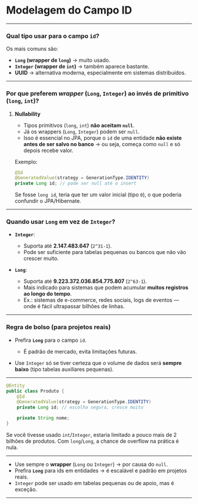 # Modelagem do Campo ID

---

### Qual tipo usar para o campo `id`?

Os mais comuns são:

* **`Long` (wrapper de `long`)** → muito usado.
* **`Integer` (wrapper de `int`)** → também aparece bastante.
* **UUID** → alternativa moderna, especialmente em sistemas distribuídos.

---

### Por que preferem *wrapper* (`Long`, `Integer`) ao invés de primitivo (`long`, `int`)?

1. **Nullability**

   * Tipos primitivos (`long`, `int`) **não aceitam `null`**.
   * Já os wrappers (`Long`, `Integer`) podem ser `null`.
   * Isso é essencial no JPA, porque o `id` de uma entidade **não existe antes de ser salvo no banco** → ou seja, começa como `null` e só depois recebe valor.

   Exemplo:

   ```java
   @Id
   @GeneratedValue(strategy = GenerationType.IDENTITY)
   private Long id; // pode ser null até o insert
   ```

   Se fosse `long id`, teria que ter um valor inicial (tipo `0`), o que poderia confundir o JPA/Hibernate.

---

### Quando usar `Long` em vez de `Integer`?

* **`Integer`**:

  * Suporta até **2.147.483.647** (`2^31-1`).
  * Pode ser suficiente para tabelas pequenas ou bancos que não vão crescer muito.

* **`Long`**:

  * Suporta até **9.223.372.036.854.775.807** (`2^63-1`).
  * Mais indicado para sistemas que podem acumular **muitos registros ao longo do tempo**.
  * Ex.: sistemas de e-commerce, redes sociais, logs de eventos — onde é fácil ultrapassar bilhões de linhas.

---

### Regra de bolso (para projetos reais)

* Prefira **`Long`** para o campo `id`.

  * É padrão de mercado, evita limitações futuras.
* Use `Integer` só se tiver certeza que o volume de dados será **sempre baixo** (tipo tabelas auxiliares pequenas).

---

```java
@Entity
public class Produto {
    @Id
    @GeneratedValue(strategy = GenerationType.IDENTITY)
    private Long id; // escolha segura, cresce muito

    private String nome;
}
```

Se você tivesse usado `int`/`Integer`, estaria limitado a pouco mais de 2 bilhões de produtos. Com `long`/`Long`, a chance de overflow na prática é nula.

---

* Use sempre o **wrapper** (`Long` ou `Integer`) → por causa do `null`.
* Prefira **`Long`** para ids em entidades → é escalável e padrão em projetos reais.
* `Integer` pode ser usado em tabelas pequenas ou de apoio, mas é exceção.

---

